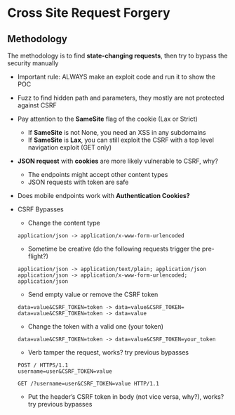 # Cross Site Request Forgery

## Methodology

The methodology is to find **state-changing requests**, then try to bypass the security manually

- Important rule: ALWAYS make an exploit code and run it to show the POC
- Fuzz to find hidden path and parameters, they mostly are not protected against CSRF
- Pay attention to the **SameSite** flag of the cookie (Lax or Strict)
    - If **SameSite** is not None, you need an XSS in any subdomains
    - If **SameSite** is **Lax**, you can still exploit the CSRF with a top level navigation exploit (GET only)
- **JSON request** with **cookies** are more likely vulnerable to CSRF, why?
    - The endpoints might accept other content types
    - JSON requests with token are safe
- Does mobile endpoints work with **Authentication Cookies?**
- CSRF Bypasses
    - Change the content type
    
    ```
    application/json -> application/x-www-form-urlencoded
    ```
    
    - Sometime be creative (do the following requests trigger the pre-flight?)
    
    ```
    application/json -> application/text/plain; application/json
    application/json -> application/x-www-form-urlencoded; application/json
    ```
    
    - Send empty value or remove the CSRF token
    
    ```
    data=value&CSRF_TOKEN=token -> data=value&CSRF_TOKEN=
    data=value&CSRF_TOKEN=token -> data=value
    ```
    
    - Change the token with a valid one (your token)
    
    ```
    data=value&CSRF_TOKEN=token -> data=value&CSRF_TOKEN=your_token
    ```
    
    - Verb tamper the request, works? try previous bypasses
    
    ```
    POST / HTTPS/1.1
    username=user&CSRF_TOKEN=value
    
    GET /?username=user&CSRF_TOKEN=value HTTP/1.1
    ```
    
    - Put the header’s CSRF token in body (not vice versa, why?), works? try previous bypasses